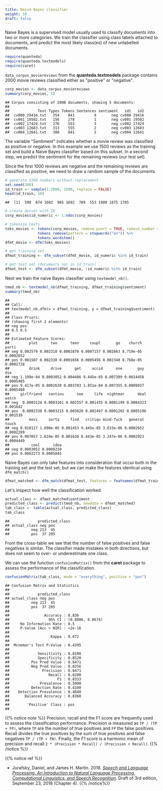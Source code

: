 ```yaml
---
title: Naive Bayes classifier
weight: 10
draft: false
---
```


Naive Bayes is a supervised model usually used to classify documents into two or more categories. We train the classifier using class labels attached to documents, and predict the most likely class(es) of new unlabelled documents.


```r
require(quanteda)
require(quanteda.textmodels)
require(caret)
```

`data_corpus_moviereviews` from the **quanteda.textmodels** package contains 2000 movie reviews classified either as "positive" or "negative".


```r
corp_movies <- data_corpus_moviereviews
summary(corp_movies, 5)
```

```
## Corpus consisting of 2000 documents, showing 5 documents:
## 
##             Text Types Tokens Sentences sentiment   id1   id2
##  cv000_29416.txt   354    841         9       neg cv000 29416
##  cv001_19502.txt   156    278         1       neg cv001 19502
##  cv002_17424.txt   276    553         3       neg cv002 17424
##  cv003_12683.txt   313    555         2       neg cv003 12683
##  cv004_12641.txt   380    841         2       neg cv004 12641
```

The variable "Sentiment" indicates whether a movie review was classified as positive or negative. In this example we use 1500 reviews as the training set and build a Naive Bayes classifier based on this subset. In a second step, we predict the sentiment for the remaining reviews (our test set).

Since the first 1000 reviews are negative and the remaining reviews are classified as positive, we need to draw a random sample of the documents.


```r
# generate 1500 numbers without replacement
set.seed(300)
id_train <- sample(1:2000, 1500, replace = FALSE)
head(id_train, 10)
```

```
##  [1]  590  874 1602  985 1692  789  553 1980 1875 1705
```

```r
# create docvar with ID
corp_movies$id_numeric <- 1:ndoc(corp_movies)

# tokenize texts
toks_movies <- tokens(corp_movies, remove_punct = TRUE, remove_number = TRUE) %>% 
               tokens_remove(pattern = stopwords("en")) %>% 
               tokens_wordstem()
dfmt_movie <- dfm(toks_movies)

# get training set
dfmat_training <- dfm_subset(dfmt_movie, id_numeric %in% id_train)

# get test set (documents not in id_train)
dfmat_test <- dfm_subset(dfmt_movie, !id_numeric %in% id_train)
```

Next we train the naive Bayes classifier using `textmodel_nb()`.


```r
tmod_nb <- textmodel_nb(dfmat_training, dfmat_training$sentiment)
summary(tmod_nb)
```

```
## 
## Call:
## textmodel_nb.dfm(x = dfmat_training, y = dfmat_training$sentiment)
## 
## Class Priors:
## (showing first 2 elements)
## neg pos 
## 0.5 0.5 
## 
## Estimated Feature Scores:
##         plot      two      teen     coupl       go    church     parti
## neg 0.002579 0.002318 0.0002870 0.0007157 0.002663 8.719e-05 0.0002652
## pos 0.001507 0.002338 0.0001656 0.0005456 0.002348 8.768e-05 0.0002728
##         drink     drive      get     accid      one       guy       die
## neg 1.199e-04 0.0003052 0.004486 9.445e-05 0.007389 0.0014458 0.0005485
## pos 9.417e-05 0.0002630 0.003783 1.851e-04 0.007355 0.0009937 0.0005488
##     girlfriend   continu      see     life  nightmar      deal    watch
## neg  0.0003124 0.0003161 0.002557 0.001435 0.0001199 0.0004323 0.001642
## pos  0.0002338 0.0003215 0.003020 0.002497 0.0001202 0.0005196 0.001539
##         movi     sorta     find   critiqu mind-fuck   generat     touch
## neg 0.010117 1.090e-05 0.001453 9.445e-05 3.633e-06 0.0002652 0.0002289
## pos 0.007657 1.624e-05 0.001630 8.443e-05 3.247e-06 0.0002923 0.0004449
##          cool      idea
## neg 0.0003052 0.0008210
## pos 0.0002273 0.0005845
```

Naive Bayes can only take features into consideration that occur both in the training set and the test set, but we can make the features identical using `dfm_match()`


```r
dfmat_matched <- dfm_match(dfmat_test, features = featnames(dfmat_training))
```

Let's inspect how well the classification worked.


```r
actual_class <- dfmat_matched$sentiment
predicted_class <- predict(tmod_nb, newdata = dfmat_matched)
tab_class <- table(actual_class, predicted_class)
tab_class
```

```
##             predicted_class
## actual_class neg pos
##          neg 213  45
##          pos  37 205
```

From the cross-table we see that the number of false positives and false negatives is similar. The classifier made mistakes in both directions, but does not seem to over- or underestimate one class.

We can use the function `confusionMatrix()` from the **caret** package to assess the performance of the classification.


```r
confusionMatrix(tab_class, mode = "everything", positive = "pos")
```

```
## Confusion Matrix and Statistics
## 
##             predicted_class
## actual_class neg pos
##          neg 213  45
##          pos  37 205
##                                           
##                Accuracy : 0.836           
##                  95% CI : (0.8006, 0.8674)
##     No Information Rate : 0.5             
##     P-Value [Acc > NIR] : <2e-16          
##                                           
##                   Kappa : 0.672           
##                                           
##  Mcnemar's Test P-Value : 0.4395          
##                                           
##             Sensitivity : 0.8200          
##             Specificity : 0.8520          
##          Pos Pred Value : 0.8471          
##          Neg Pred Value : 0.8256          
##               Precision : 0.8471          
##                  Recall : 0.8200          
##                      F1 : 0.8333          
##              Prevalence : 0.5000          
##          Detection Rate : 0.4100          
##    Detection Prevalence : 0.4840          
##       Balanced Accuracy : 0.8360          
##                                           
##        'Positive' Class : pos             
## 
```

{{% notice note %}}
Precision, recall and the F1 score are frequently used to assess the classification performance. Precision is measured as `TP / (TP + FP)`, where `TP` are the number of true positives and  `FP`  the false positives. Recall divides the true positives by the sum of true positives and false negatives `TP / (TP + FN)`. Finally, the F1 score is a harmonic mean of precision and recall `2 * (Precision * Recall) / (Precision + Recall)`.
{{% /notice %}}

{{% notice ref %}}
- Jurafsky, Daniel, and James H. Martin. 2018. [_Speech and Language Processing. An Introduction to Natural Language Processing, Computational Linguistics, and Speech Recognition_](https://web.stanford.edu/~jurafsky/slp3/4.pdf). Draft of 3rd edition, September 23, 2018 (Chapter 4). 
{{% /notice%}}
